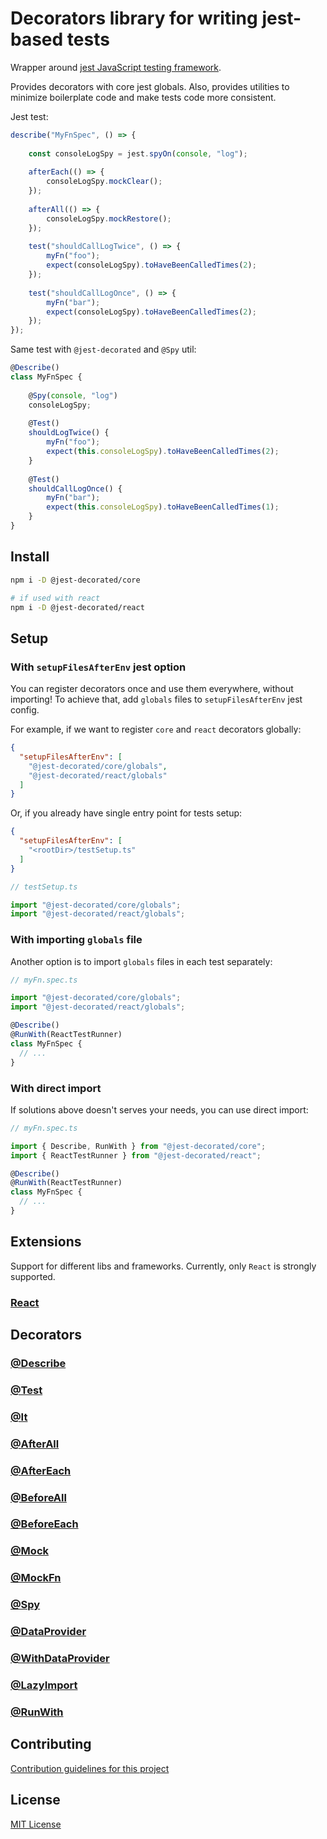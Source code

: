 # Decorators library for writing jest-based tests

Wrapper around [jest JavaScript testing framework](https://jestjs.io/).

Provides decorators with core jest globals. Also, provides utilities to minimize boilerplate code and make tests code more consistent.

Jest test:

```typescript
describe("MyFnSpec", () => {
    
    const consoleLogSpy = jest.spyOn(console, "log");
    
    afterEach(() => {
        consoleLogSpy.mockClear();
    });
    
    afterAll(() => {
        consoleLogSpy.mockRestore();
    });
    
    test("shouldCallLogTwice", () => {
        myFn("foo");
        expect(consoleLogSpy).toHaveBeenCalledTimes(2);
    });
    
    test("shouldCallLogOnce", () => {
        myFn("bar");
        expect(consoleLogSpy).toHaveBeenCalledTimes(2);
    });
});
```

Same test with `@jest-decorated` and `@Spy` util:

```typescript
@Describe()
class MyFnSpec {
    
    @Spy(console, "log")
    consoleLogSpy;
    
    @Test()
    shouldLogTwice() {
        myFn("foo");
        expect(this.consoleLogSpy).toHaveBeenCalledTimes(2);
    }
    
    @Test()
    shouldCallLogOnce() {
        myFn("bar");
        expect(this.consoleLogSpy).toHaveBeenCalledTimes(1);
    }
}
```

## Install

```bash
npm i -D @jest-decorated/core

# if used with react
npm i -D @jest-decorated/react
```

## Setup

### With `setupFilesAfterEnv` jest option

You can register decorators once and use them everywhere, without importing! To achieve that, add `globals` files to `setupFilesAfterEnv` jest config.

For example, if we want to register `core` and `react` decorators globally:

```json
{
  "setupFilesAfterEnv": [
    "@jest-decorated/core/globals",
    "@jest-decorated/react/globals"
  ]
}
```

Or, if you already have single entry point for tests setup:

```json
{
  "setupFilesAfterEnv": [
    "<rootDir>/testSetup.ts"
  ]
}
```
```typescript
// testSetup.ts

import "@jest-decorated/core/globals";
import "@jest-decorated/react/globals";
```

### With importing `globals` file

Another option is to import `globals` files in each test separately:

```typescript
// myFn.spec.ts

import "@jest-decorated/core/globals";
import "@jest-decorated/react/globals";

@Describe()
@RunWith(ReactTestRunner)
class MyFnSpec {
  // ...
}
```

### With direct import

If solutions above doesn't serves your needs, you can use direct import:

```typescript
// myFn.spec.ts

import { Describe, RunWith } from "@jest-decorated/core";
import { ReactTestRunner } from "@jest-decorated/react";

@Describe()
@RunWith(ReactTestRunner)
class MyFnSpec {
  // ...
}
```

## Extensions

Support for different libs and frameworks. Currently, only `React` is strongly supported.

### [React](https://github.com/vitalishapovalov/jest-decorated/blob/master/packages/react/README.md)

## Decorators

### [@Describe](https://github.com/vitalishapovalov/jest-decorated/blob/master/docs/Describe.md)

### [@Test](https://github.com/vitalishapovalov/jest-decorated/blob/master/docs/Test.md)

### [@It](https://github.com/vitalishapovalov/jest-decorated/blob/master/docs/Test.md)

### [@AfterAll](https://github.com/vitalishapovalov/jest-decorated/blob/master/docs/Hooks.md)

### [@AfterEach](https://github.com/vitalishapovalov/jest-decorated/blob/master/docs/Hooks.md)

### [@BeforeAll](https://github.com/vitalishapovalov/jest-decorated/blob/master/docs/Hooks.md)

### [@BeforeEach](https://github.com/vitalishapovalov/jest-decorated/blob/master/docs/Hooks.md)

### [@Mock](https://github.com/vitalishapovalov/jest-decorated/blob/master/docs/Mock.md)

### [@MockFn](https://github.com/vitalishapovalov/jest-decorated/blob/master/docs/MockFn.md)

### [@Spy](https://github.com/vitalishapovalov/jest-decorated/blob/master/docs/Spy.md)

### [@DataProvider](https://github.com/vitalishapovalov/jest-decorated/blob/master/docs/DataProvider.md)

### [@WithDataProvider](https://github.com/vitalishapovalov/jest-decorated/blob/master/docs/WithDataProvider.md)

### [@LazyImport](https://github.com/vitalishapovalov/jest-decorated/blob/master/docs/LazyImport.md)

### [@RunWith](https://github.com/vitalishapovalov/jest-decorated/blob/master/docs/RunWith.md)

## Contributing

[Contribution guidelines for this project](CONTRIBUTING.md)

## License

[MIT License](LICENSE)
